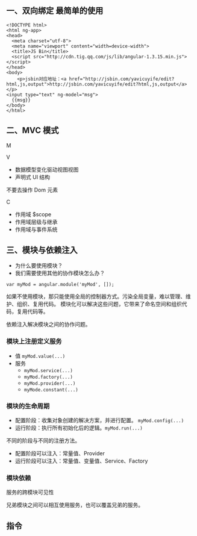 ## 一、双向绑定 最简单的使用
```
<!DOCTYPE html>
<html ng-app>
<head>
  <meta charset="utf-8">
  <meta name="viewport" content="width=device-width">
  <title>JS Bin</title>
  <script src="http://cdn.tig.qq.com/js/lib/angular-1.3.15.min.js"></script>
</head>
<body>
    <p>jsbin对应地址：<a href="http://jsbin.com/yavicuyife/edit?html,js,output">http://jsbin.com/yavicuyife/edit?html,js,output</a></p>
<input type="text" ng-model="msg">
  {{msg}}
</body>
</html>
```

## 二、MVC 模式

M

V

- 数据模型变化驱动视图视图
- 声明式 UI 结构

不要去操作 Dom 元素

C

- 作用域 $scope
- 作用域层级与继承
- 作用域与事件系统



## 三、模块与依赖注入

- 为什么要使用模块？
- 我们需要使用其他的协作模块怎么办？

```
var myMod = angular.module('myMod', []);
```
如果不使用模块，那只能使用全局的控制器方式。污染全局变量，难以管理、维护、组织、复用代码。
模块化可以解决这些问题，它带来了命名空间和组织代码，复用代码等。

依赖注入解决模块之间的协作问题。

### 模块上注册定义服务

- 值 ```myMod.value(...)```
- 服务
  - ```myMod.service(...)```
  - ```myMod.factory(...)```
  - ```myMod.provider(...)```
  - ```myMode.constant(...)```
  
### 模块的生命周期
- 配置阶段：收集对象创建的解决方案，并进行配置。 ```myMod.config(...)```
- 运行阶段：执行所有初始化后的逻辑。```myMod.run(...)```

不同的阶段与不同的注册方法。

- 配置阶段可以注入：常量值、Provider
- 运行阶段可以注入：常量值、变量值、Service、Factory

### 模块依赖

服务的跨模块可见性

兄弟模块之间可以相互使用服务，也可以覆盖兄弟的服务。


## 指令